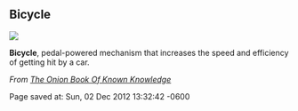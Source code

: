 <div id="wikitext">

Bicycle
-------

<div>

![](http://o.onionstatic.com/images/18/18136/original/200.jpg)

</div>

**Bicycle**, pedal-powered mechanism that increases the speed and
efficiency of getting hit by a car.

*From [The Onion Book Of Known
Knowledge](http://www.theonion.com/encyclopedia)*

<div class="vspace">

</div>

<div style="display: none;">

Summary: The Onion, America's Finest News Source, is an award-winning
publication covering world, national, and \* local issues. It is updated
daily online and distributed weekly in select American cities. Tags:
humour, the onion, encyclopedia Source:
<http://www.theonion.com/topics/bicycle/?utm_source=Twitter&utm_medium=SocialMarketing&utm_campaign=standard-post:headline:default>
Parent:<span
class="wikiword">[SavedArticles](http://wiki.tamouse.org?n=SavedArticles.HomePage?action=print)</span>(.<span
class="wikiword">[HomePage](http://wiki.tamouse.org?n=SavedArticles.HomePage?action=print)</span>)
includeme:[SavedArticles.HomePage](http://wiki.tamouse.org?n=SavedArticles.HomePage?action=print)
Categories:[Articles](http://wiki.tamouse.org?n=Category.Articles),
[Humour](http://wiki.tamouse.org?n=Category.Humour)

</div>

Page saved at: Sun, 02 Dec 2012 13:32:42 -0600

<div class="vspace">

</div>

</div>
